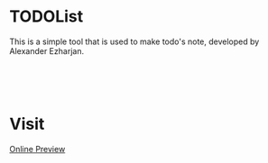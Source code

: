 # TODOList

This is a simple tool that is used to make todo's note, developed by Alexander Ezharjan.


<br>
<br>
<br>

# Visit
[Online Preview](https://ezharjan.github.io/TODOList/index.html)






<br>
<br>
<br>
